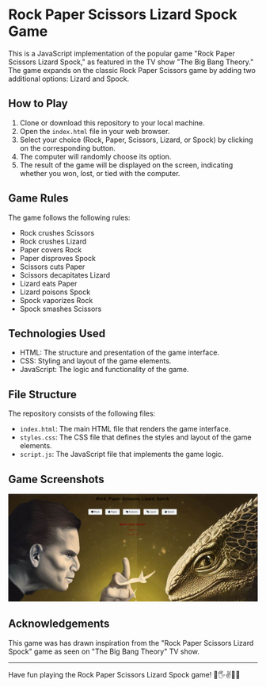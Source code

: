 # Rock Paper Scissors Lizard Spock Game

This is a JavaScript implementation of the popular game "Rock Paper Scissors Lizard Spock," as featured in the TV show "The Big Bang Theory." The game expands on the classic Rock Paper Scissors game by adding two additional options: Lizard and Spock.

## How to Play

1. Clone or download this repository to your local machine.
2. Open the `index.html` file in your web browser.
3. Select your choice (Rock, Paper, Scissors, Lizard, or Spock) by clicking on the corresponding button.
4. The computer will randomly choose its option.
5. The result of the game will be displayed on the screen, indicating whether you won, lost, or tied with the computer.

## Game Rules

The game follows the following rules:

- Rock crushes Scissors
- Rock crushes Lizard
- Paper covers Rock
- Paper disproves Spock
- Scissors cuts Paper
- Scissors decapitates Lizard
- Lizard eats Paper
- Lizard poisons Spock
- Spock vaporizes Rock
- Spock smashes Scissors

## Technologies Used

- HTML: The structure and presentation of the game interface.
- CSS: Styling and layout of the game elements.
- JavaScript: The logic and functionality of the game.

## File Structure

The repository consists of the following files:

- `index.html`: The main HTML file that renders the game interface.
- `styles.css`: The CSS file that defines the styles and layout of the game elements.
- `script.js`: The JavaScript file that implements the game logic.

## Game Screenshots

![Game Screenshot](assets/images/game_screenshot.png)

## Acknowledgements

This game was has drawn inspiration from the "Rock Paper Scissors Lizard Spock" game as seen on "The Big Bang Theory" TV show.

---

Have fun playing the Rock Paper Scissors Lizard Spock game! 🤘🖐✌️🦎🖖
